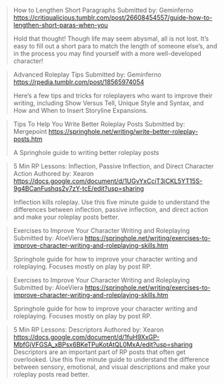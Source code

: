 > How to Lengthen Short Paragraphs
> Submitted by: Geminferno
> <https://critiqualicious.tumblr.com/post/26608454557/guide-how-to-lengthen-short-paras-when-you>
> 
> Hold that thought! Though life may seem abysmal, all is not lost. It’s easy to fill out a short para to match the length of someone else’s, and in the process you may find yourself with a more well-developed character!

> Advanced Roleplay Tips
> Submitted by: Geminferno
> <https://rpedia.tumblr.com/post/18565974054>
> 
> Here’s a few tips and tricks for roleplayers who want to improve their writing, including Show Versus Tell,  Unique Style and Syntax, and How and When to Insert Storyline Expansions.

> Tips To Help You Write Better Roleplay Posts
> Submitted by: Mergepoint
> <https://springhole.net/writing/write-better-roleplay-posts.htm>
> 
> A Springhole guide to writing better roleplay posts

> 5 Min RP Lessons: Inflection, Passive Inflection, and Direct Character Action
> Authored by: Xearon
> <https://docs.google.com/document/d/1UGvYxCciT3iCKL5YT15S-9g4BCanFushqs2v7zY-tcE/edit?usp=sharing>
> 
> Inflection kills roleplay. Use this five minute guide to understand the differences between inflection, passive inflection, and direct action and make your roleplay posts better.

> Exercises to Improve Your Character Writing and Roleplaying
> Submitted by: AloeViera
> <https://springhole.net/writing/exercises-to-improve-character-writing-and-roleplaying-skills.htm>
> 
> Springhole guide for how to improve your character writing and roleplaying. Focuses mostly on play by post RP.

> Exercises to Improve Your Character Writing and Roleplaying
> Submitted by: AloeViera
> <https://springhole.net/writing/exercises-to-improve-character-writing-and-roleplaying-skills.htm>
> 
> Springhole guide for how to improve your character writing and roleplaying. Focuses mostly on play by post RP.

> 5 Min RP Lessons: Descriptors
> Authored by: Xearon
> <https://docs.google.com/document/d/1fuH9XxGP-MbfGjVFGSA_xBPsx6BKeTPuKotAtQL0MxA/edit?usp=sharing>
> ﻿
> Descriptors are an important part of RP posts that often get overlooked. Use this five minute guide to understand the difference between sensory, emotional, and visual descriptions and make your roleplay posts read better.
